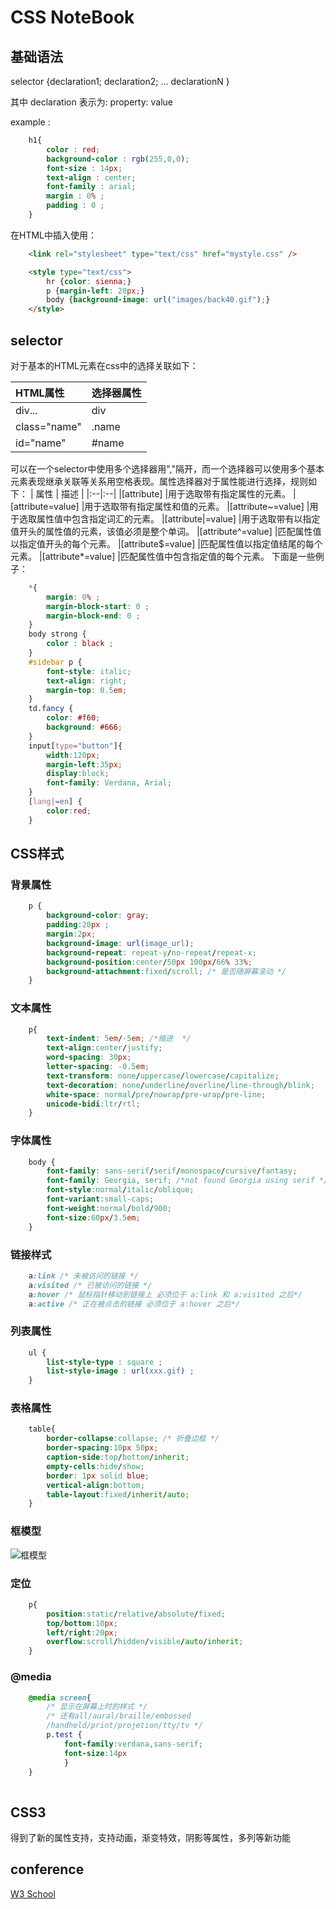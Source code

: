 # CSS NoteBook

## 基础语法

selector {declaration1; declaration2; ... declarationN }

其中 declaration 表示为: property: value

example :

```css
    h1{
        color : red; 
        background-color : rgb(255,0,0);
        font-size : 14px;
        text-align : center;
        font-family : arial;
        margin : 0% ;
        padding : 0 ;
    }
```    
在HTML中插入使用：
```html
    <link rel="stylesheet" type="text/css" href="mystyle.css" />

    <style type="text/css">
        hr {color: sienna;}
        p {margin-left: 20px;}
        body {background-image: url("images/back40.gif");}
    </style>
```


## selector

对于基本的HTML元素在css中的选择关联如下：

| HTML属性 | 选择器属性 |
|:--|:--|
|div...| div |
|class="name"|.name|
|id="name"|#name|

可以在一个selector中使用多个选择器用","隔开，而一个选择器可以使用多个基本元素表现继承关联等关系用空格表现。属性选择器对于属性能进行选择，规则如下：
| 属性 | 描述 |
|:--|:--|
|[attribute]	|用于选取带有指定属性的元素。
|[attribute=value]	|用于选取带有指定属性和值的元素。
|[attribute~=value]	|用于选取属性值中包含指定词汇的元素。
|[attribute\|=value]	|用于选取带有以指定值开头的属性值的元素，该值必须是整个单词。
|[attribute^=value]	|匹配属性值以指定值开头的每个元素。
|[attribute$=value]	|匹配属性值以指定值结尾的每个元素。
|[attribute*=value]	|匹配属性值中包含指定值的每个元素。
下面是一些例子：
```css
    *{
        margin: 0% ;
        margin-block-start: 0 ;
        margin-block-end: 0 ;
    }
    body strong {
        color : black ;
    }
    #sidebar p {
        font-style: italic;
        text-align: right;
        margin-top: 0.5em;
	}
    td.fancy {
        color: #f60;
        background: #666;
	}
    input[type="button"]{
        width:120px;
        margin-left:35px;
        display:block;
        font-family: Verdana, Arial;
    }
    [lang|=en] { 
        color:red; 
    }
```

## CSS样式


### 背景属性
```css
    p {
        background-color: gray;
        padding:20px ;
        margin:2px;
        background-image: url(image_url);
        background-repeat: repeat-y/no-repeat/repeat-x;
        background-position:center/50px 100px/66% 33%;
        background-attachment:fixed/scroll; /* 是否随屏幕滚动 */
    }
```

### 文本属性

```css
    p{
        text-indent: 5em/-5em; /*缩进  */
        text-align:center/justify;
        word-spacing: 30px;
        letter-spacing: -0.5em;
        text-transform: none/uppercase/lowercase/capitalize;
        text-decoration: none/underline/overline/line-through/blink;
        white-space: normal/pre/nowrap/pre-wrap/pre-line;
        unicode-bidi:ltr/rtl;
    }
```
### 字体属性

```css
    body {
        font-family: sans-serif/serif/monospace/cursive/fantasy;
        font-family: Georgia, serif; /*not found Georgia using serif */
        font-style:normal/italic/oblique;
        font-variant:small-caps;
        font-weight:normal/bold/900;
        font-size:60px/3.5em;
    }
```
### 链接样式
```css
    a:link /* 未被访问的链接 */
    a:visited /* 已被访问的链接 */
    a:hover /* 鼠标指针移动到链接上 必须位于 a:link 和 a:visited 之后*/
    a:active /* 正在被点击的链接 必须位于 a:hover 之后*/
```

### 列表属性
```css
    ul {
        list-style-type : square ;
        list-style-image : url(xxx.gif) ;
    }
```
### 表格属性
```css
    table{
        border-collapse:collapse; /* 折叠边框 */
        border-spacing:10px 50px;
        caption-side:top/bottom/inherit;
        empty-cells:hide/show;
        border: 1px solid blue;
        vertical-align:bottom;
        table-layout:fixed/inherit/auto;
    }
``` 
### 框模型

![框模型](http://www.w3school.com.cn/i/ct_boxmodel.gif)

### 定位
```css
    p{
        position:static/relative/absolute/fixed;
        top/bottom:10px;
        left/right:20px;
        overflow:scroll/hidden/visible/auto/inherit;
    }
```

### @media
```css
    @media screen{ 
        /* 显示在屏幕上时的样式 */
        /* 还有all/aural/braille/embossed
        /handheld/print/projetion/tty/tv */
        p.test {
            font-family:verdana,sans-serif;
            font-size:14px
            }
    }
    
```

## CSS3

得到了新的属性支持，支持动画，渐变特效，阴影等属性，多列等新功能

## conference

[W3 School](http://www.w3school.com.cn/css/css_jianjie.asp)
